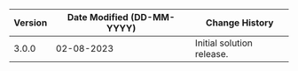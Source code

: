 | **Version** | **Date Modified (DD-MM-YYYY)** | **Change History**                          |
|-------------|--------------------------------|---------------------------------------------|
| 3.0.0       | 02-08-2023                     | Initial solution release.                   |
